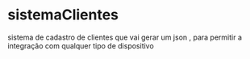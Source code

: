 # sistemaClientes
sistema  de cadastro de clientes que vai gerar um json , para permitir a integração com qualquer tipo de dispositivo

